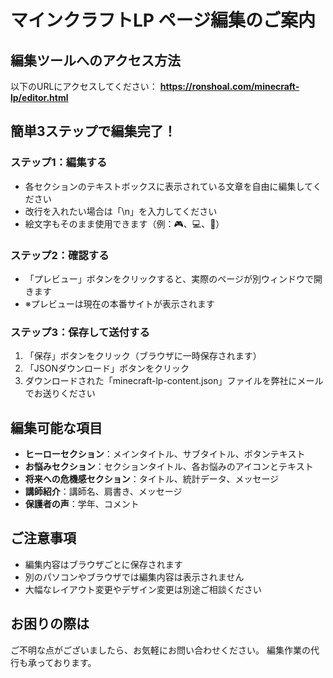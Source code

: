 # マインクラフトLP ページ編集のご案内

## 編集ツールへのアクセス方法

以下のURLにアクセスしてください：
**https://ronshoal.com/minecraft-lp/editor.html**

## 簡単3ステップで編集完了！

### ステップ1：編集する
- 各セクションのテキストボックスに表示されている文章を自由に編集してください
- 改行を入れたい場合は「\n」を入力してください
- 絵文字もそのまま使用できます（例：🎮、💻、🧠）

### ステップ2：確認する
- 「プレビュー」ボタンをクリックすると、実際のページが別ウィンドウで開きます
- ※プレビューは現在の本番サイトが表示されます

### ステップ3：保存して送付する
1. 「保存」ボタンをクリック（ブラウザに一時保存されます）
2. 「JSONダウンロード」ボタンをクリック
3. ダウンロードされた「minecraft-lp-content.json」ファイルを弊社にメールでお送りください

## 編集可能な項目

- **ヒーローセクション**：メインタイトル、サブタイトル、ボタンテキスト
- **お悩みセクション**：セクションタイトル、各お悩みのアイコンとテキスト
- **将来への危機感セクション**：タイトル、統計データ、メッセージ
- **講師紹介**：講師名、肩書き、メッセージ
- **保護者の声**：学年、コメント

## ご注意事項

- 編集内容はブラウザごとに保存されます
- 別のパソコンやブラウザでは編集内容は表示されません
- 大幅なレイアウト変更やデザイン変更は別途ご相談ください

## お困りの際は

ご不明な点がございましたら、お気軽にお問い合わせください。
編集作業の代行も承っております。